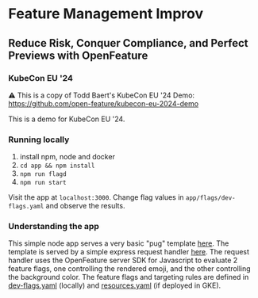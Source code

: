 # Feature Management Improv
## Reduce Risk, Conquer Compliance, and Perfect Previews with OpenFeature
### KubeCon EU '24

⚠️ This is a copy of Todd Baert's KubeCon EU '24 Demo: https://github.com/open-feature/kubecon-eu-2024-demo

This is a demo for KubeCon EU '24. 

### Running locally

1. install npm, node and docker
1. `cd app && npm install`
1. `npm run flagd`
1. `npm run start`

Visit the app at `localhost:3000`.
Change flag values in `app/flags/dev-flags.yaml` and observe the results.

### Understanding the app

This simple node app serves a very basic "pug" template [here](https://github.com/open-feature/kubecon-eu-2024-demo/blob/main/app/views/index.pug).
The template is served by a simple express request handler [here](https://github.com/open-feature/kubecon-eu-2024-demo/blob/main/app/handlers/index.ts).
The request handler uses the OpenFeature server SDK for Javascript to evaluate 2 feature flags, one controlling the rendered emoji, and the other controlling the background color.
The feature flags and targeting rules are defined in [dev-flags.yaml](https://github.com/open-feature/kubecon-eu-2024-demo/blob/main/app/flags/dev-flags.yaml) (locally) and [resources.yaml](https://github.com/open-feature/kubecon-eu-2024-demo/blob/main/resources.yaml) (if deployed in GKE).
